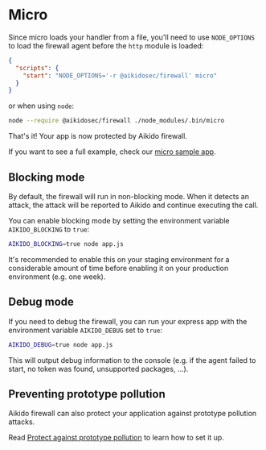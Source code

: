 # Micro

Since micro loads your handler from a file, you'll need to use `NODE_OPTIONS` to load the firewall agent before the `http` module is loaded:

```json
{
  "scripts": {
    "start": "NODE_OPTIONS='-r @aikidosec/firewall' micro"
  }
}
```

or when using `node`:

```sh
node --require @aikidosec/firewall ./node_modules/.bin/micro
```

That's it! Your app is now protected by Aikido firewall.

If you want to see a full example, check our [micro sample app](../sample-apps/micro).

## Blocking mode

By default, the firewall will run in non-blocking mode. When it detects an attack, the attack will be reported to Aikido and continue executing the call.

You can enable blocking mode by setting the environment variable `AIKIDO_BLOCKING` to `true`:

```sh
AIKIDO_BLOCKING=true node app.js
```

It's recommended to enable this on your staging environment for a considerable amount of time before enabling it on your production environment (e.g. one week).

## Debug mode

If you need to debug the firewall, you can run your express app with the environment variable `AIKIDO_DEBUG` set to `true`:

```sh
AIKIDO_DEBUG=true node app.js
```

This will output debug information to the console (e.g. if the agent failed to start, no token was found, unsupported packages, ...).

## Preventing prototype pollution

Aikido firewall can also protect your application against prototype pollution attacks.

Read [Protect against prototype pollution](./prototype-pollution.md) to learn how to set it up.
